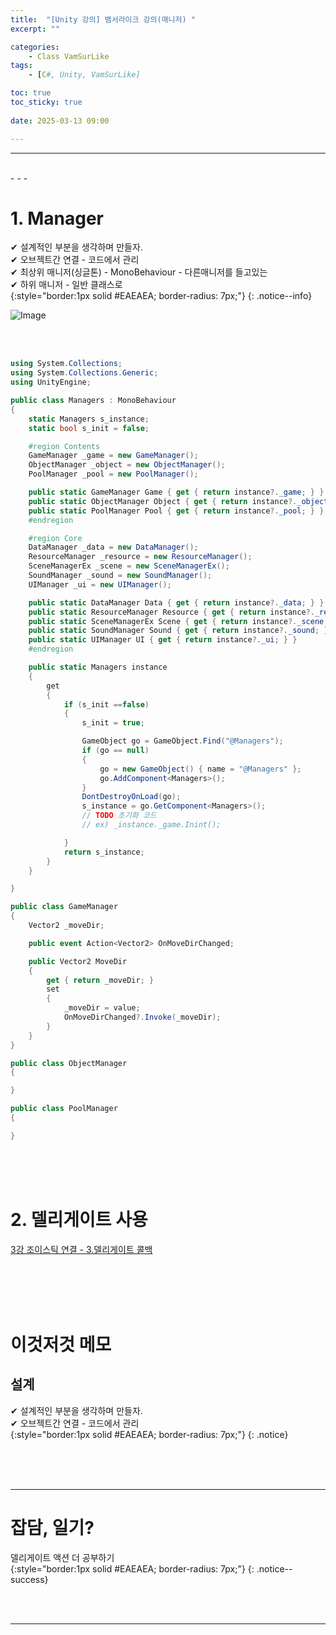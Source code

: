 ```yaml
---
title:  "[Unity 강의] 뱀서라이크 강의(매니저) "
excerpt: ""

categories:
    - Class VamSurLike
tags:
    - [C#, Unity, VamSurLike]

toc: true
toc_sticky: true
 
date: 2025-03-13 09:00

---
```

- - -


<br>
- - - 

# 1. Manager 
✔ 설계적인 부분을 생각하며 만들자.  
✔ 오브젝트간 연결 - 코드에서 관리   
✔ 최상위 매니저(싱글톤) - MonoBehaviour - 다른매니저를 들고있는  
✔ 하위 매니저 - 일반 클래스로  
{:style="border:1px solid #EAEAEA; border-radius: 7px;"}
{: .notice--info}  

![Image](https://github.com/user-attachments/assets/c31d0b8a-ab9e-45c4-a070-81c449c7f61e)  

<br><br>

<div class="notice--primary" markdown="1"> 

```c# 
using System.Collections;
using System.Collections.Generic;
using UnityEngine;

public class Managers : MonoBehaviour
{
    static Managers s_instance;
    static bool s_init = false;

    #region Contents
    GameManager _game = new GameManager();
    ObjectManager _object = new ObjectManager();
    PoolManager _pool = new PoolManager();

    public static GameManager Game { get { return instance?._game; } }
    public static ObjectManager Object { get { return instance?._object; } }
    public static PoolManager Pool { get { return instance?._pool; } }
    #endregion

    #region Core
    DataManager _data = new DataManager();
    ResourceManager _resource = new ResourceManager();
    SceneManagerEx _scene = new SceneManagerEx();
    SoundManager _sound = new SoundManager();
    UIManager _ui = new UIManager();

    public static DataManager Data { get { return instance?._data; } }
    public static ResourceManager Resource { get { return instance?._resource; } }
    public static SceneManagerEx Scene { get { return instance?._scene; } }
    public static SoundManager Sound { get { return instance?._sound; } }
    public static UIManager UI { get { return instance?._ui; } }
    #endregion

    public static Managers instance 
    {
        get 
        {
            if (s_init ==false)
            {
                s_init = true;

                GameObject go = GameObject.Find("@Managers");
                if (go == null) 
                {
                    go = new GameObject() { name = "@Managers" };
                    go.AddComponent<Managers>();
                }
                DontDestroyOnLoad(go);
                s_instance = go.GetComponent<Managers>();
                // TODO 초기화 코드
                // ex) _instance._game.Inint();

            }
            return s_instance;
        }
    }

}

public class GameManager 
{
    Vector2 _moveDir;

    public event Action<Vector2> OnMoveDirChanged;

    public Vector2 MoveDir
    {
        get { return _moveDir; }
        set 
        {   
            _moveDir = value;
            OnMoveDirChanged?.Invoke(_moveDir);
        }
    }
}

public class ObjectManager 
{

}

public class PoolManager 
{

}

```
</div>

<br><br><br>

# 2. 델리게이트 사용
[3강 조이스틱 연결 - 3.델리게이트 콜백](https://levell1.github.io/class%20vamsurlike/VamClass03/#joystick---player-%EC%97%B0%EA%B2%B0)

<br><br><br><br>

# 이것저것 메모

## 설계
✔ 설계적인 부분을 생각하며 만들자.  
✔ 오브젝트간 연결 - 코드에서 관리  
{:style="border:1px solid #EAEAEA; border-radius: 7px;"}
{: .notice}  


<br><br><br>
- - - 

# 잡담, 일기?
델리게이트 액션 더 공부하기  
{:style="border:1px solid #EAEAEA; border-radius: 7px;"}
{: .notice--success}  


<br><br>
- - -